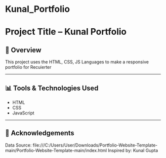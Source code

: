 # Kunal_Portfolio
# Project Title – Kunal Portfolio

## 📌 Overview
This project uses the HTML, CSS, JS Languages to make a responsive portfolio for Recuierter

---

## 📊 Tools & Technologies Used
- HTML
- CSS
- JavaScript

---

## 🤝 Acknowledgements
Data Source: file:///C:/Users/User/Downloads/Portfolio-Website-Template-main/Portfolio-Website-Template-main/index.html
Inspired by: Kunal Gupta
